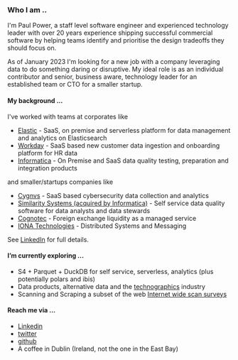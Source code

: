 


### Who I am ..
I'm Paul Power, a staff level software engineer and experienced technology leader with over 20 years experience shipping successful commercial software by helping teams identify and prioritise the design tradeoffs they should focus on.

As of January 2023 I'm looking for a new job with a company leveraging data to do something daring or disruptive. My ideal role is as an individual contributor and senior, business aware, technology leader for an established team or CTO for a smaller startup. 


#### My background ...
I've worked with teams at corporates like 
* [Elastic](https://www.linkedin.com/company/elastic/) - SaaS, on premise and serverless platform for data management and analytics on Elasticsearch
* [Workday](https://www.linkedin.com/company/workday/) - SaaS based new customer data ingestion and onboarding platform for HR data
* [Informatica](https://www.linkedin.com/company/informatica/) - On Premise and SaaS data quality testing, preparation and integration products

and smaller/startups companies like
* [Cygnvs](https://www.linkedin.com/company/cygnvs/) - SaaS based cybersecurity data collection and analytics
* [Similarity Systems (acquired by Informatica)](https://www.linkedin.com/company/informatica/) - Self service data quality software for data analysts and data stewards
* [Cognotec](https://www.linkedin.com/company/cognotec/) - Foreign exchange liquidity as a managed service
* [IONA Technologies](https://en.wikipedia.org/wiki/IONA_Technologies) - Distributed Systems and Messaging

See [LinkedIn](https://www.linkedin.com/in/paulpower/) for full details.

#### I’m currently exploring ...
* S4 + Parquet + DuckDB for self service, serverless, analytics (plus potentially polars and ibis)
* Data products, alternative data and the [technographics](https://www.semrush.com/blog/technographics/) industry
* Scanning and Scraping a subset of the web [Internet wide scan surveys](https://securitytrails.com/blog/internet-scanning)


#### Reach me via ...
* [Linkedin](https://www.linkedin.com/in/paulpower/?originalSubdomain=ie)
* [twitter](https://www.twitter.com/peerside)
* [github](https://github.com/)
* A coffee in Dublin (Ireland, not the one in the East Bay)


